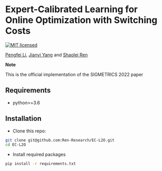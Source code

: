 # Expert-Calibrated Learning for Online Optimization with Switching Costs

[![MIT licensed](https://img.shields.io/badge/license-MIT-brightgreen.svg)](LICENSE)

[Pengfei Li](https://www.cs.ucr.edu/~pli081/), [Jianyi Yang](https://jyang-ai.github.io/) and [Shaolei Ren](https://intra.ece.ucr.edu/~sren/)

**Note**

This is the official implementation of the SIGMETRICS 2022 paper 

## Requirements

* python>=3.6

## Installation
* Clone this repo:
```bash
git clone git@github.com:Ren-Research/EC-L2O.git
cd EC-L2O
```
* Install required packages
```bash
pip install -r requirements.txt
```

